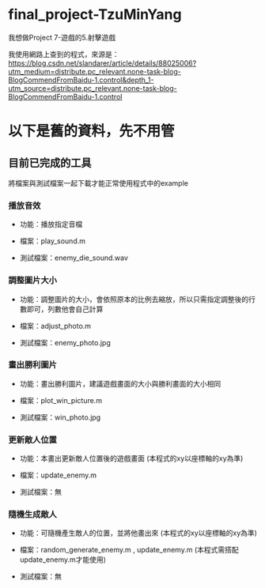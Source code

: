 # final_project-TzuMinYang

我想做Project 7-遊戲的5.射擊遊戲

我使用網路上查到的程式，來源是：https://blog.csdn.net/slandarer/article/details/88025006?utm_medium=distribute.pc_relevant.none-task-blog-BlogCommendFromBaidu-1.control&depth_1-utm_source=distribute.pc_relevant.none-task-blog-BlogCommendFromBaidu-1.control



# 以下是舊的資料，先不用管

## 目前已完成的工具

將檔案與測試檔案一起下載才能正常使用程式中的example

### 播放音效

* 功能：播放指定音檔

* 檔案：play_sound.m

* 測試檔案：enemy_die_sound.wav

### 調整圖片大小

* 功能：調整圖片的大小，會依照原本的比例去縮放，所以只需指定調整後的行數即可，列數他會自己計算

* 檔案：adjust_photo.m

* 測試檔案：enemy_photo.jpg

### 畫出勝利圖片

* 功能：畫出勝利圖片，建議遊戲畫面的大小與勝利畫面的大小相同

* 檔案：plot_win_picture.m

* 測試檔案：win_photo.jpg

### 更新敵人位置

* 功能：本畫出更新敵人位置後的遊戲畫面 (本程式的xy以座標軸的xy為準)

* 檔案：update_enemy.m

* 測試檔案：無

### 隨機生成敵人

* 功能：可隨機產生敵人的位置，並將他畫出來 (本程式的xy以座標軸的xy為準)

* 檔案：random_generate_enemy.m , update_enemy.m (本程式需搭配update_enemy.m才能使用)

* 測試檔案：無
